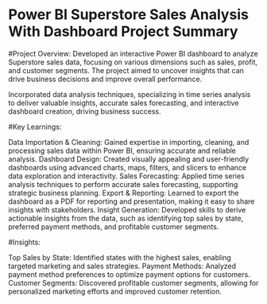 # Power BI Superstore Sales Analysis With Dashboard Project Summary

#Project Overview:
Developed an interactive Power BI dashboard to analyze Superstore sales data, focusing on various dimensions such as sales, profit, and customer segments. The project aimed to uncover insights that can drive business decisions and improve overall performance.

Incorporated data analysis techniques, specializing in time series analysis to deliver valuable insights, accurate sales forecasting, and interactive dashboard creation, driving business success. 

#Key Learnings:

Data Importation & Cleaning: Gained expertise in importing, cleaning, and processing sales data within Power BI, ensuring accurate and reliable analysis.
Dashboard Design: Created visually appealing and user-friendly dashboards using advanced charts, maps, filters, and slicers to enhance data exploration and interactivity.
Sales Forecasting: Applied time series analysis techniques to perform accurate sales forecasting, supporting strategic business planning.
Export & Reporting: Learned to export the dashboard as a PDF for reporting and presentation, making it easy to share insights with stakeholders.
Insight Generation: Developed skills to derive actionable insights from the data, such as identifying top sales by state, preferred payment methods, and profitable customer segments.

#Insights:

Top Sales by State: Identified states with the highest sales, enabling targeted marketing and sales strategies.
Payment Methods: Analyzed payment method preferences to optimize payment options for customers.
Customer Segments: Discovered profitable customer segments, allowing for personalized marketing efforts and improved customer retention.
